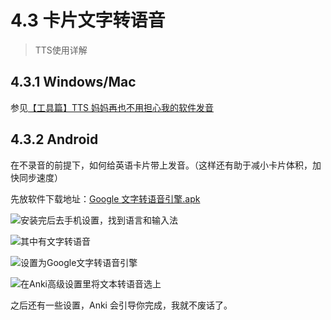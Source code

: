 # 4.3 卡片文字转语音
> TTS使用详解

## 4.3.1 Windows/Mac

参见[【工具篇】TTS 妈妈再也不用担心我的软件发音](https://zhuanlan.zhihu.com/p/26006690)

## 4.3.2 Android

在不录音的前提下，如何给英语卡片带上发音。（这样还有助于减小卡片体积，加快同步速度）

先放软件下载地址：[Google 文字转语音引擎.apk](https://pan.baidu.com/s/1MK6cn4xj-MluVVf1V9TQgg)

![&#x5B89;&#x88C5;&#x5B8C;&#x540E;&#x53BB;&#x624B;&#x673A;&#x8BBE;&#x7F6E;&#xFF0C;&#x627E;&#x5230;&#x8BED;&#x8A00;&#x548C;&#x8F93;&#x5165;&#x6CD5;](../.gitbook/assets/image%20%2814%29.png)

![&#x5176;&#x4E2D;&#x6709;&#x6587;&#x5B57;&#x8F6C;&#x8BED;&#x97F3;](../.gitbook/assets/image%20%287%29.png)

![&#x8BBE;&#x7F6E;&#x4E3A;Google&#x6587;&#x5B57;&#x8F6C;&#x8BED;&#x97F3;&#x5F15;&#x64CE;](../.gitbook/assets/image%20%2815%29.png)

![&#x5728;Anki&#x9AD8;&#x7EA7;&#x8BBE;&#x7F6E;&#x91CC;&#x5C06;&#x6587;&#x672C;&#x8F6C;&#x8BED;&#x97F3;&#x9009;&#x4E0A;](../.gitbook/assets/image%20%282%29.png)

 之后还有一些设置，Anki 会引导你完成，我就不废话了。  




